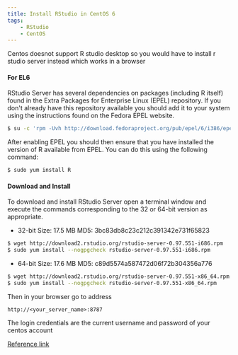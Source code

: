 ```yaml
---
title: Install RStudio in CentOS 6
tags:
    - RStudio
    - CentOS
---
```


Centos doesnot support R studio desktop so you would have to install r studio server instead which works in a browser 


#### For EL6


RStudio Server has several dependencies on packages (including R itself) found in the Extra Packages for Enterprise Linux (EPEL) repository. If you don't already have this repository available you should add it to your system using the instructions found on the Fedora EPEL website.

~~~sh
$ su -c 'rpm -Uvh http://download.fedoraproject.org/pub/epel/6/i386/epel-release-6-8.noarch.rpm'
~~~


After enabling EPEL you should then ensure that you have installed the version of R available from EPEL. You can do this using the following command:
 
~~~sh
$ sudo yum install R
~~~
 
 
#### Download and Install
To download and install RStudio Server open a terminal window and execute the commands corresponding to the 32 or 64-bit version as appropriate.
- 32-bit Size: 17.5 MB MD5: 3bc83db8c23c212c391342e731f65823
~~~sh
$ wget http://download2.rstudio.org/rstudio-server-0.97.551-i686.rpm 
$ sudo yum install --nogpgcheck rstudio-server-0.97.551-i686.rpm
~~~

- 64-bit Size: 17.6 MB MD5: c89d5574a587472d06f72b304356a776

~~~sh
$ wget http://download2.rstudio.org/rstudio-server-0.97.551-x86_64.rpm 
$ sudo yum install --nogpgcheck rstudio-server-0.97.551-x86_64.rpm
~~~

Then in your browser go to address
~~~http
http://<your_server_name>:8787
~~~

The login credentials are the current username and password of your centos account 
 

[Reference link](http://www.rstudio.com/ide/download/server)
